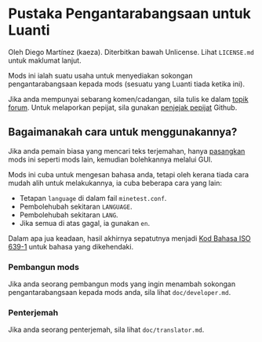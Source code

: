 
# Pustaka Pengantarabangsaan untuk Luanti

Oleh Diego Martínez (kaeza).
Diterbitkan bawah Unlicense. Lihat `LICENSE.md` untuk maklumat lanjut.

Mods ini ialah suatu usaha untuk menyediakan sokongan pengantarabangsaan
kepada mods (sesuatu yang Luanti tiada ketika ini).

Jika anda mempunyai sebarang komen/cadangan, sila tulis ke dalam [topik forum][topik].
Untuk melaporkan pepijat, sila gunakan [penjejak pepijat][pepijat] Github.

## Bagaimanakah cara untuk menggunakannya?

Jika anda pemain biasa yang mencari teks terjemahan, hanya [pasangkan][pasang_mods]
mods ini seperti mods lain, kemudian bolehkannya melalui GUI.

Mods ini cuba untuk mengesan bahasa anda, tetapi oleh kerana tiada
cara mudah alih untuk melakukannya, ia cuba beberapa cara yang lain:

* Tetapan `language` di dalam fail `minetest.conf`.
* Pembolehubah sekitaran `LANGUAGE`.
* Pembolehubah sekitaran `LANG`.
* Jika semua di atas gagal, ia gunakan `en`.

Dalam apa jua keadaan, hasil akhirnya sepatutnya menjadi
[Kod Bahasa ISO 639-1][ISO639-1] untuk bahasa yang dikehendaki.

### Pembangun mods

Jika anda seorang pembangun mods yang ingin menambah sokongan
pengantarabangsaan kepada mods anda, sila lihat `doc/developer.md`.

### Penterjemah

Jika anda seorang penterjemah, sila lihat `doc/translator.md`.

[topik]: https://forum.minetest.net/viewtopic.php?id=4929
[pepijat]: https://github.com/minetest-mods/intllib/issues
[pasang_mods]: https://wiki.minetest.net/Installing_Mods/ms
[ISO639-1]: https://ms.wikipedia.org/wiki/Senarai_kod_ISO_639-1
